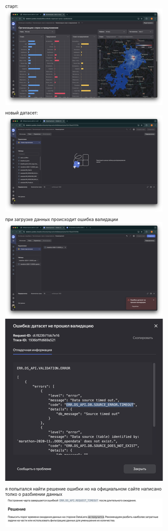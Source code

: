 старт:
![](images/imagereadme.png)

новый датасет:
![](images/imagereadme-1.png)

при загрузке данных происходит ошибка валидации
![](images/imagereadme-2.png)
![](images/imagereadme-3.png)

я попытался найти решение ошибки но на официальном сайте написано толко о разбиении данных 
![](images/imagereadme-4.png)